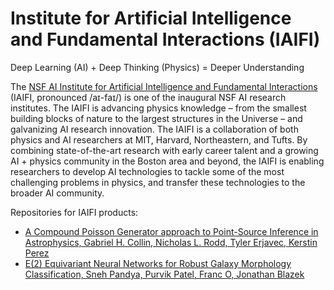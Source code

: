# Institute for Artificial Intelligence and Fundamental Interactions (IAIFI)

Deep Learning (AI) + Deep Thinking (Physics) = Deeper Understanding

The [NSF AI Institute for Artificial Intelligence and Fundamental Interactions](https://iaifi.org) (IAIFI, pronounced /aɪ-faɪ/) is one of the inaugural NSF AI research institutes. The IAIFI is advancing physics knowledge – from the smallest building blocks of nature to the largest structures in the Universe – and galvanizing AI research innovation. The IAIFI is a collaboration of both physics and AI researchers at MIT, Harvard, Northeastern, and Tufts. By combining state-of-the-art research with early career talent and a growing AI + physics community in the Boston area and beyond, the IAIFI is enabling researchers to develop AI technologies to tackle some of the most challenging problems in physics, and transfer these technologies to the broader AI community. 

Repositories for IAIFI products: 
* [A Compound Poisson Generator approach to Point-Source Inference in Astrophysics, Gabriel H. Collin, Nicholas L. Rodd, Tyler Erjavec, Kerstin Perez](https://github.com/ghcollin/cpg_likelihood)
* [E(2) Equivariant Neural Networks for Robust Galaxy Morphology Classification, Sneh Pandya, Purvik Patel, Franc O, Jonathan Blazek](https://github.com/snehjp2/GCNNMorphology)

